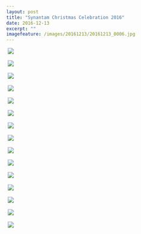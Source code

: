 ```yaml
---
layout: post
title: "Synantam Christmas Celebration 2016"
date: 2016-12-13
excerpt: ""
imagefeature: /images/20161213/20161213_0006.jpg
---
```


<a href="{{site.bigimageurl}}/images/20161213/20161213_0006.jpg" class="swipebox" title=""><img src="{{site.staticurl}}/static/wait.gif" class="resize js_show loading_image" data-href="/images/20161213/20161213_0006.jpg" alt="" /></a>
<noscript><img src="{{site.staticurl}}/s720/images/20161213/20161213_0006.jpg" /></noscript>

<a href="{{site.bigimageurl}}/images/20161213/20161213_0045.jpg" class="swipebox" title=""><img src="{{site.staticurl}}/static/wait.gif" class="resize js_show loading_image" data-href="/images/20161213/20161213_0045.jpg" alt="" /></a>
<noscript><img src="{{site.staticurl}}/s720/images/20161213/20161213_0045.jpg" /></noscript>

<a href="{{site.bigimageurl}}/images/20161213/20161213_0101.jpg" class="swipebox" title=""><img src="{{site.staticurl}}/static/wait.gif" class="resize js_show loading_image" data-href="/images/20161213/20161213_0101.jpg" alt="" /></a>
<noscript><img src="{{site.staticurl}}/s720/images/20161213/20161213_0101.jpg" /></noscript>

<a href="{{site.bigimageurl}}/images/20161213/20161213_0112.jpg" class="swipebox" title=""><img src="{{site.staticurl}}/static/wait.gif" class="resize js_show loading_image" data-href="/images/20161213/20161213_0112.jpg" alt="" /></a>
<noscript><img src="{{site.staticurl}}/s720/images/20161213/20161213_0112.jpg" /></noscript>

<a href="{{site.bigimageurl}}/images/20161213/20161213_0193.jpg" class="swipebox" title=""><img src="{{site.staticurl}}/static/wait.gif" class="resize js_show loading_image" data-href="/images/20161213/20161213_0193.jpg" alt="" /></a>
<noscript><img src="{{site.staticurl}}/s720/images/20161213/20161213_0193.jpg" /></noscript>

<a href="{{site.bigimageurl}}/images/20161213/20161213_0231.jpg" class="swipebox" title=""><img src="{{site.staticurl}}/static/wait.gif" class="resize js_show loading_image" data-href="/images/20161213/20161213_0231.jpg" alt="" /></a>
<noscript><img src="{{site.staticurl}}/s720/images/20161213/20161213_0231.jpg" /></noscript>

<a href="{{site.bigimageurl}}/images/20161213/20161213_0242.jpg" class="swipebox" title=""><img src="{{site.staticurl}}/static/wait.gif" class="resize js_show loading_image" data-href="/images/20161213/20161213_0242.jpg" alt="" /></a>
<noscript><img src="{{site.staticurl}}/s720/images/20161213/20161213_0242.jpg" /></noscript>

<a href="{{site.bigimageurl}}/images/20161213/20161213_0264.jpg" class="swipebox" title=""><img src="{{site.staticurl}}/static/wait.gif" class="resize js_show loading_image" data-href="/images/20161213/20161213_0264.jpg" alt="" /></a>
<noscript><img src="{{site.staticurl}}/s720/images/20161213/20161213_0264.jpg" /></noscript>

<a href="{{site.bigimageurl}}/images/20161213/20161213_0274.jpg" class="swipebox" title=""><img src="{{site.staticurl}}/static/wait.gif" class="resize js_show loading_image" data-href="/images/20161213/20161213_0274.jpg" alt="" /></a>
<noscript><img src="{{site.staticurl}}/s720/images/20161213/20161213_0274.jpg" /></noscript>

<a href="{{site.bigimageurl}}/images/20161213/20161213_0315.jpg" class="swipebox" title=""><img src="{{site.staticurl}}/static/wait.gif" class="resize js_show loading_image" data-href="/images/20161213/20161213_0315.jpg" alt="" /></a>
<noscript><img src="{{site.staticurl}}/s720/images/20161213/20161213_0315.jpg" /></noscript>

<a href="{{site.bigimageurl}}/images/20161213/20161213_0350.jpg" class="swipebox" title=""><img src="{{site.staticurl}}/static/wait.gif" class="resize js_show loading_image" data-href="/images/20161213/20161213_0350.jpg" alt="" /></a>
<noscript><img src="{{site.staticurl}}/s720/images/20161213/20161213_0350.jpg" /></noscript>

<a href="{{site.bigimageurl}}/images/20161213/20161213_0386.jpg" class="swipebox" title=""><img src="{{site.staticurl}}/static/wait.gif" class="resize js_show loading_image" data-href="/images/20161213/20161213_0386.jpg" alt="" /></a>
<noscript><img src="{{site.staticurl}}/s720/images/20161213/20161213_0386.jpg" /></noscript>

<a href="{{site.bigimageurl}}/images/20161213/20161213_0454.jpg" class="swipebox" title=""><img src="{{site.staticurl}}/static/wait.gif" class="resize js_show loading_image" data-href="/images/20161213/20161213_0454.jpg" alt="" /></a>
<noscript><img src="{{site.staticurl}}/s720/images/20161213/20161213_0454.jpg" /></noscript>

<a href="{{site.bigimageurl}}/images/20161213/20161213_0490.jpg" class="swipebox" title=""><img src="{{site.staticurl}}/static/wait.gif" class="resize js_show loading_image" data-href="/images/20161213/20161213_0490.jpg" alt="" /></a>
<noscript><img src="{{site.staticurl}}/s720/images/20161213/20161213_0490.jpg" /></noscript>

<a href="{{site.bigimageurl}}/images/20161213/20161213_0516.jpg" class="swipebox" title=""><img src="{{site.staticurl}}/static/wait.gif" class="resize js_show loading_image" data-href="/images/20161213/20161213_0516.jpg" alt="" /></a>
<noscript><img src="{{site.staticurl}}/s720/images/20161213/20161213_0516.jpg" /></noscript>

